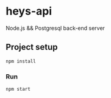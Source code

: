 # heys-api

Node.js && Postgresql back-end server

## Project setup

```
npm install
```

### Run

```
npm start
```
